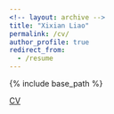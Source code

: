 ```yaml
---
<!-- layout: archive -->
title: "Xixian Liao"
permalink: /cv/
author_profile: true
redirect_from:
  - /resume
---
```


{% include base_path %}

[CV](http://xixianliao.github.io/files/CV.pdf)


